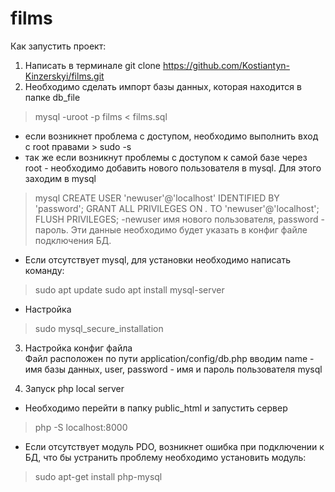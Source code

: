 # films

Как запустить проект:

1. Написать в терминале git clone https://github.com/Kostiantyn-Kinzerskyi/films.git
2. Необходимо сделать импорт базы данных, которая находится в папке db_file
> mysql -uroot -p films < films.sql
- если возникнет проблема с доступом, необходимо выполнить вход с root правами > sudo -s
- так же если возникнут проблемы с доступом к самой базе через root - необходимо
добавить нового пользователя в mysql. Для этого заходим в mysql
> mysql
> CREATE USER 'newuser'@'localhost' IDENTIFIED BY 'password';
> GRANT ALL PRIVILEGES ON *.* TO 'newuser'@'localhost';
> FLUSH PRIVILEGES;
-newuser имя нового пользователя, password - пароль. Эти данные необходимо будет указать в конфиг файле подключения БД.

- Если отсутствует mysql, для установки необходимо написать команду:
> sudo apt update
> sudo apt install mysql-server
- Настройка
> sudo mysql_secure_installation

3. Настройка конфиг файла  
Файл расположен по пути application/config/db.php
вводим name - имя базы данных, user, password - имя и пароль пользователя mysql

4. Запуск php local server
- Необходимо перейти в папку public_html и запустить сервер
> php -S localhost:8000

- Если отсутствует модуль PDO, возникнет ошибка при подключении к БД, что бы устранить проблему необходимо установить модуль:
> sudo apt-get install php-mysql

